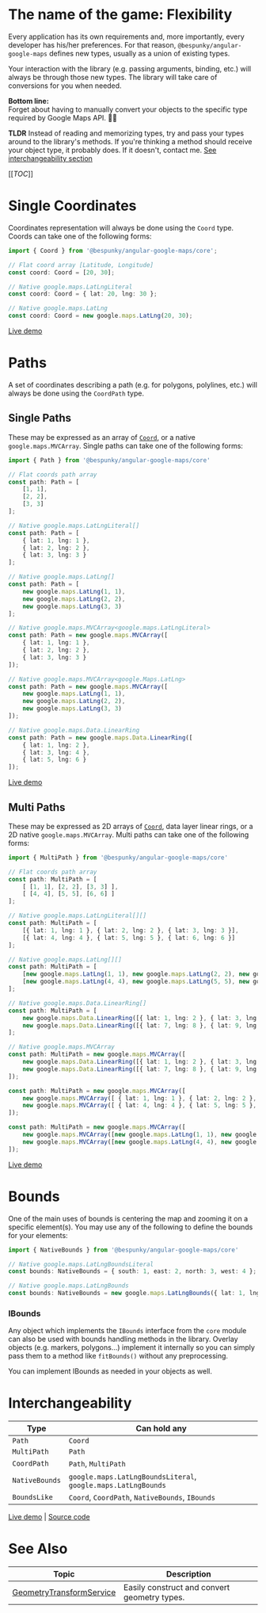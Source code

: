 # The name of the game: Flexibility
Every application has its own requirements and, more importantly, every developer has his/her preferences. For that reason, `@bespunky/angular-google-maps` defines new types, usually as a union of existing types.

Your interaction with the library (e.g. passing arguments, binding, etc.) will always be through those new types. The library will take care of conversions for you when needed.

**Bottom line:**  
Forget about having to manually convert your objects to the specific type required by Google Maps API. 🤟😎

**TLDR** Instead of reading and memorizing types, try and pass your types around to the library's methods. If you're thinking a method should receive your object type, it probably does. If it doesn't, contact me.
[See interchangeability section](/Geometry-Types#Interchangeability)

[[_TOC_]]
# Single Coordinates
Coordinates representation will always be done using the `Coord` type. Coords can take one of the following forms:
```typescript
import { Coord } from '@bespunky/angular-google-maps/core';

// Flat coord array [Latitude, Longitude]
const coord: Coord = [20, 30];

// Native google.maps.LatLngLiteral
const coord: Coord = { lat: 20, lng: 30 };

// Native google.maps.LatLng
const coord: Coord = new google.maps.LatLng(20, 30);
```

[Live demo](https://bs-angular-ggl-maps-demo.web.app/Geometry%20Types/Single%20Coord)

# Paths
A set of coordinates describing a path (e.g. for polygons, polylines, etc.) will always be done using the `CoordPath` type.

## Single Paths
These may be expressed as an array of [`Coord`](#single-coordinates), or a native `google.maps.MVCArray`. Single paths can take one of the following forms:

```typescript
import { Path } from '@bespunky/angular-google-maps/core'

// Flat coords path array
const path: Path = [
    [1, 1],
    [2, 2],
    [3, 3]
];

// Native google.maps.LatLngLiteral[]
const path: Path = [
    { lat: 1, lng: 1 },
    { lat: 2, lng: 2 },
    { lat: 3, lng: 3 }
];

// Native google.maps.LatLng[]
const path: Path = [
    new google.maps.LatLng(1, 1),
    new google.maps.LatLng(2, 2),
    new google.maps.LatLng(3, 3)
];

// Native google.maps.MVCArray<google.maps.LatLngLiteral>
const path: Path = new google.maps.MVCArray([
    { lat: 1, lng: 1 },
    { lat: 2, lng: 2 },
    { lat: 3, lng: 3 }
]);

// Native google.maps.MVCArray<google.Maps.LatLng>
const path: Path = new google.maps.MVCArray([
    new google.maps.LatLng(1, 1),
    new google.maps.LatLng(2, 2),
    new google.maps.LatLng(3, 3)
]);

// Native google.maps.Data.LinearRing
const path: Path = new google.maps.Data.LinearRing([
    { lat: 1, lng: 2 },
    { lat: 3, lng: 4 },
    { lat: 5, lng: 6 }
]);
```

[Live demo](https://bs-angular-ggl-maps-demo.web.app/Geometry%20Types/Single%20Paths)

## Multi Paths
These may be expressed as 2D arrays of [`Coord`](#single-coordinates), data layer linear rings, or a 2D native `google.maps.MVCArray`. Multi paths can take one of the following forms:

```typescript
import { MultiPath } from '@bespunky/angular-google-maps/core'

// Flat coords path array
const path: MultiPath = [
    [ [1, 1], [2, 2], [3, 3] ],
    [ [4, 4], [5, 5], [6, 6] ]
];

// Native google.maps.LatLngLiteral[][]
const path: MultiPath = [
    [{ lat: 1, lng: 1 }, { lat: 2, lng: 2 }, { lat: 3, lng: 3 }],
    [{ lat: 4, lng: 4 }, { lat: 5, lng: 5 }, { lat: 6, lng: 6 }]
];

// Native google.maps.LatLng[][]
const path: MultiPath = [
    [new google.maps.LatLng(1, 1), new google.maps.LatLng(2, 2), new google.maps.LatLng(3, 3)],
    [new google.maps.LatLng(4, 4), new google.maps.LatLng(5, 5), new google.maps.LatLng(6, 6)]
];

// Native google.maps.Data.LinearRing[]
const path: MultiPath = [
    new google.maps.Data.LinearRing([{ lat: 1, lng: 2 }, { lat: 3, lng: 4 }, { lat: 5, lng: 6 } ]),
    new google.maps.Data.LinearRing([{ lat: 7, lng: 8 }, { lat: 9, lng: 10 }, { lat: 11, lng: 12 } ])
];

// Native google.maps.MVCArray
const path: MultiPath = new google.maps.MVCArray([
    new google.maps.Data.LinearRing([{ lat: 1, lng: 2 }, { lat: 3, lng: 4 }, { lat: 5, lng: 6 } ]),
    new google.maps.Data.LinearRing([{ lat: 7, lng: 8 }, { lat: 9, lng: 10 }, { lat: 11, lng: 12 } ])
]);

const path: MultiPath = new google.maps.MVCArray([
    new google.maps.MVCArray([ { lat: 1, lng: 1 }, { lat: 2, lng: 2 }, { lat: 3, lng: 3 } ]),
    new google.maps.MVCArray([ { lat: 4, lng: 4 }, { lat: 5, lng: 5 }, { lat: 6, lng: 6 } ])
]);

const path: MultiPath = new google.maps.MVCArray([
    new google.maps.MVCArray([new google.maps.LatLng(1, 1), new google.maps.LatLng(2, 2), new google.maps.LatLng(3, 3)]),
    new google.maps.MVCArray([new google.maps.LatLng(4, 4), new google.maps.LatLng(5, 5), new google.maps.LatLng(6, 6)])
]);
```
[Live demo](https://bs-angular-ggl-maps-demo.web.app/Geometry%20Types/Multi%20Paths)

# Bounds
One of the main uses of bounds is centering the map and zooming it on a specific element(s). You may use any of the following to define the bounds for your elements:
```typescript
import { NativeBounds } from '@bespunky/angular-google-maps/core'

// Native google.maps.LatLngBoundsLiteral
const bounds: NativeBounds = { south: 1, east: 2, north: 3, west: 4 };

// Native google.maps.LatLngBounds
const bounds: NativeBounds = new google.maps.LatLngBounds({ lat: 1, lng: 2 }, { lat: 3, lng: 4 });
```

### IBounds
Any object which implements the `IBounds` interface from the `core` module can also be used with bounds handling methods in the library.
Overlay objects (e.g. markers, polygons...) implement it internally so you can simply pass them to a method like `fitBounds()` without any preprocessing.

You can implement IBounds as needed in your objects as well.

# Interchangeability

| Type           | Can hold any                                                  |
|----------------|---------------------------------------------------------------|
| `Path`         | `Coord`                                                       |
| `MultiPath`    | `Path`                                                        |
| `CoordPath`    | `Path`, `MultiPath`                                           |
| `NativeBounds` | `google.maps.LatLngBoundsLiteral`, `google.maps.LatLngBounds` |
| `BoundsLike`   | `Coord`, `CoordPath`, `NativeBounds`, `IBounds`               |


[Live demo](https://bs-angular-ggl-maps-demo.web.app/Injectable%20Services/GeometryTransformService) | [Source code](https://dev.azure.com/BeSpunky/Libraries/_git/angular-google-maps?path=%2Fprojects%2Fbespunky%2Fangular-google-maps%2Fcore%2Fabstraction%2Ftypes%2Fgeometry.type.ts&version=GBmaster)


# See Also
| Topic                                                                                                                                                                                                                     | Description                                  |
|---------------------------------------------------------------------------------------------------------------------------------------------------------------------------------------------------------------------------|----------------------------------------------|
| [GeometryTransformService](https://dev.azure.com/BeSpunky/Libraries/_git/angular-google-maps?path=%2Fprojects%2Fbespunky%2Fangular-google-maps%2Fcore%2Fapi%2Ftransform%2Fgeometry-transform.service.ts&version=GBmaster) | Easily construct and convert geometry types. |